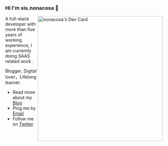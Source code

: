 ### Hi I'm sis.nonacosa 👋

<a href="https://app.daily.dev/pkwenda"><img align="right"  src="https://api.daily.dev/devcards/f0da5af392a34a0eb7e6313a4677d127.png?r=nuq" width="400" alt="nonacosa's Dev Card"/></a>

A full-stack developer with more than five years of working experience, I am currently doing SAAS related work .

Blogger, Digital lover，Lifelong learner. 

- Read more about my [Blog](https://niubility.me/)
- Ping me by [Email](mailto:sis.nonacosa@gmail.com)
- Follow me on [Twitter](https://twitter.com/sis_nonacosa) 

 
